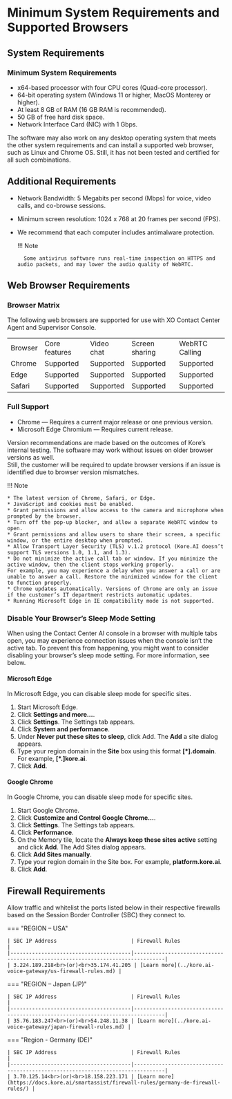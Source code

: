 # Minimum System Requirements and Supported Browsers

## System Requirements

### Minimum System Requirements

* x64-based processor with four CPU cores (Quad-core processor).
* 64-bit operating system (Windows 11 or higher, MacOS Monterey or higher).
* At least 8 GB of RAM (16 GB RAM is recommended).
* 50 GB of free hard disk space.
* Network Interface Card (NIC) with 1 Gbps.

The software may also work on any desktop operating system that meets the other system requirements and can install a supported web browser, such as Linux and Chrome OS. Still, it has not been tested and certified for all such combinations.

## Additional Requirements

* Network Bandwidth: 5 Megabits per second (Mbps) for voice, video calls, and co-browse sessions.
* Minimum screen resolution: 1024 x 768 at 20 frames per second (FPS).
* We recommend that each computer includes antimalware protection.

    !!! Note
    
        Some antivirus software runs real-time inspection on HTTPS and audio packets, and may lower the audio quality of WebRTC.

## Web Browser Requirements

### Browser Matrix

The following web browsers are supported for use with XO Contact Center Agent and Supervisor Console.

<table>
  <tr>
   <td>Browser
   </td>
   <td>Core features
   </td>
   <td>Video chat
   </td>
   <td>Screen sharing
   </td>
   <td>WebRTC Calling
   </td>
  </tr>
  <tr>
   <td>Chrome
   </td>
   <td>Supported
   </td>
   <td>Supported
   </td>
   <td>Supported
   </td>
   <td>Supported
   </td>
  </tr>
  <tr>
   <td>Edge
   </td>
   <td>Supported  
   </td>
   <td>Supported
   </td>
   <td>Supported
   </td>
   <td>Supported
   </td>
  </tr>
  <tr>
   <td>Safari
   </td>
   <td>Supported
   </td>
   <td>Supported
   </td>
   <td>Supported
   </td>
   <td>Supported
   </td>
  </tr>
</table>

### Full Support

* Chrome — Requires a current major release or one previous version.
* Microsoft Edge Chromium — Requires current release.

Version recommendations are made based on the outcomes of Kore’s internal testing. The software may work without issues on older browser versions as well.  
Still, the customer will be required to update browser versions if an issue is identified due to browser version mismatches.

!!! Note

    * The latest version of Chrome, Safari, or Edge.
    * JavaScript and cookies must be enabled.
    * Grant permissions and allow access to the camera and microphone when prompted by the browser.
    * Turn off the pop-up blocker, and allow a separate WebRTC window to open.
    * Grant permissions and allow users to share their screen, a specific window, or the entire desktop when prompted.
    * Allow Transport Layer Security (TLS) v.1.2 protocol (Kore.AI doesn’t support TLS versions 1.0, 1.1, and 1.3).
    * Do not minimize the active call tab or window. If you minimize the active window, then the client stops working properly.  
    For example, you may experience a delay when you answer a call or are unable to answer a call. Restore the minimized window for the client to function properly.
    * Chrome updates automatically. Versions of Chrome are only an issue if the customer’s IT department restricts automatic updates.
    * Running Microsoft Edge in IE compatibility mode is not supported.

### Disable Your Browser’s Sleep Mode Setting

When using the Contact Center AI console in a browser with multiple tabs open, you may experience connection issues when the console isn’t the active tab. To prevent this from happening, you might want to consider disabling your browser’s sleep mode setting. For more information, see below.

#### Microsoft Edge

In Microsoft Edge, you can disable sleep mode for specific sites.

1. Start Microsoft Edge.
2. Click **Settings and more…**.
3. Click **Settings**. The Settings tab appears.
4. Click **System and performance**.
5. Under **Never put these sites to sleep**, click Add. The **Add** a site dialog appears.
6. Type your region domain in the **Site** box using this format **[*].domain**. For example, **[*.]kore.ai**.
7. Click **Add**.

#### Google Chrome

In Google Chrome, you can disable sleep mode for specific sites.

1. Start Google Chrome.
2. Click **Customize and Control Google Chrome…**.
3. Click **Settings**. The Settings tab appears.
4. Click **Performance**.
5. On the Memory tile, locate the **Always keep these sites active** setting and click **Add**. The Add Sites dialog appears.
6. Click **Add Sites manually**.
7. Type your region domain in the Site box. For example, **platform.kore.ai**.
8. Click **Add**.

## Firewall Requirements

Allow traffic and whitelist the ports listed below in their respective firewalls based on the Session Border Controller (SBC) they connect to.

=== "REGION – USA"

    | SBC IP Address                        | Firewall Rules                                                                 |
    |---------------------------------------|--------------------------------------------------------------------------------|
    | 3.224.189.218<br>(or)<br>35.174.41.205 | [Learn more](../kore.ai-voice-gateway/us-firewall-rules.md) |

=== "REGION – Japan (JP)"

    | SBC IP Address                        | Firewall Rules                                                                 |  
    |---------------------------------------|--------------------------------------------------------------------------------|
    | 35.76.183.247<br>(or)<br>54.248.11.38 | [Learn more](../kore.ai-voice-gateway/japan-firewall-rules.md) |

=== "Region - Germany (DE)"

    | SBC IP Address                        | Firewall Rules                                                                 |
    |---------------------------------------|--------------------------------------------------------------------------------|
    | 3.70.125.14<br>(or)<br>18.158.223.171 | [Learn more](https://docs.kore.ai/smartassist/firewall-rules/germany-de-firewall-rules/) |